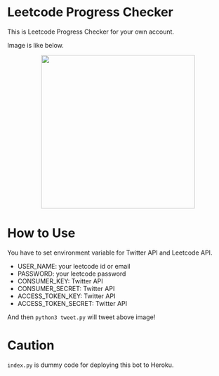 # Leetcode Progress Checker

This is Leetcode Progress Checker for your own account.

Image is like below.

<p align="center">
<img src="https://pbs.twimg.com/media/EC4_LWPUwAAseOb?format=jpg&name=large" width="350px" />
  </p>
  
# How to Use

You have to set environment variable for Twitter API and Leetcode API.

- USER_NAME: your leetcode id or email
- PASSWORD: your leetcode password
- CONSUMER_KEY: Twitter API
- CONSUMER_SECRET: Twitter API
- ACCESS_TOKEN_KEY: Twitter API
- ACCESS_TOKEN_SECRET: Twitter API

And then `python3 tweet.py` will tweet above image!

# Caution

`index.py` is dummy code for deploying this bot to Heroku.
